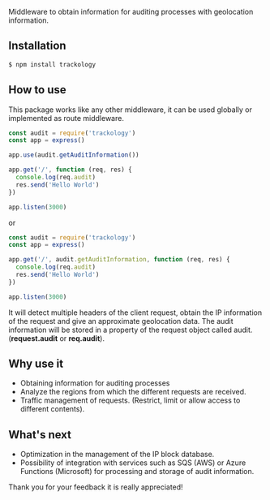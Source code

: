   Middleware to obtain information for auditing processes with geolocation information.
## Installation

```bash
$ npm install trackology
```

## How to use

This package works like any other middleware, it can be used globally or implemented as route middleware.

```js
const audit = require('trackology')
const app = express()

app.use(audit.getAuditInformation())

app.get('/', function (req, res) {
  console.log(req.audit)
  res.send('Hello World')
})

app.listen(3000)
```

or

```js
const audit = require('trackology')
const app = express()

app.get('/', audit.getAuditInformation, function (req, res) {
  console.log(req.audit)
  res.send('Hello World')
})

app.listen(3000)
```

It will detect multiple headers of the client request, obtain the IP information of the request and give an approximate geolocation data. The audit information will be stored in a property of the request object called audit. (**request.audit** or **req.audit**).

## Why use it

  * Obtaining information for auditing processes
  * Analyze the regions from which the different requests are received.
  * Traffic management of requests. (Restrict, limit or allow access to different contents).

## What's next

  * Optimization in the management of the IP block database.
  * Possibility of integration with services such as SQS (AWS) or Azure Functions (Microsoft) for processing and storage of audit information.

Thank you for your feedback it is really appreciated!